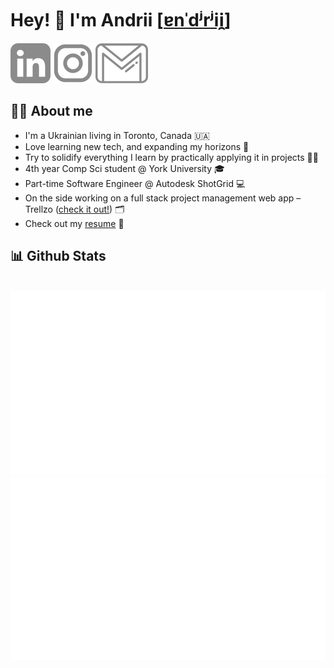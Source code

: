 # Hey! 👋 I'm Andrii [[ɐnˈdʲrʲii̯](https://drive.google.com/file/d/1yJ6bCXsHxEprSOKGQ4erl7TbeGFQb8EU/view)]

[![linkedin](assets/linkedin.svg)](https://linkedin.com/in/andrii-bohdan) [![instagram](assets/instagram.svg)](https://www.instagram.com/andrew.bohdan/) [![mail](assets/gmail.svg)](mailto:bohdan.andrii@gmail.com)

## 🙋‍♂️ About me

- I'm a Ukrainian living in Toronto, Canada 🇺🇦
- Love learning new tech, and expanding my horizons 🌅
- Try to solidify everything I learn by practically applying it in projects 👨‍🔬
- 4th year Comp Sci student @ York University 🎓
- Part-time Software Engineer @ Autodesk ShotGrid 💻
- On the side working on a full stack project management web app – Trellzo ([check it out!](https://trellzo.tech)) 🗂️
- Check out my [resume](https://raw.githubusercontent.com/4rgc/4rgc/main/assets/resume.pdf) 📃

## 📊 Github Stats
[  
![Stats Overview](https://raw.githubusercontent.com/4rgc/github-stats-transparent/output/generated/overview.svg)
![Most Used Languages](https://raw.githubusercontent.com/4rgc/github-stats-transparent/output/generated/languages.svg)
](https://github.com/rahul-jha98/github-stats-transparent)
